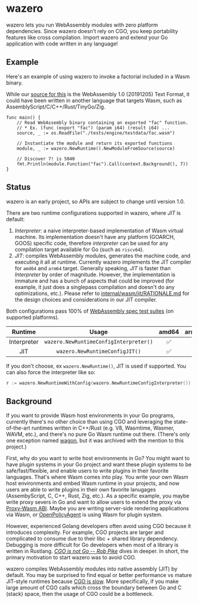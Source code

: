 # wazero

wazero lets you run WebAssembly modules with zero platform dependencies. Since wazero doesn’t rely on CGO, you keep
portability features like cross compilation. Import wazero and extend your Go application with code written in any
language!

## Example

Here's an example of using wazero to invoke a factorial included in a Wasm binary.

While our [source for this](tests/engine/testdata/fac.wat) is the WebAssembly 1.0 (20191205) Text Format,
it could have been written in another language that targets Wasm, such as AssemblyScript/C/C++/Rust/TinyGo/Zig.

```golang
func main() {
	// Read WebAssembly binary containing an exported "fac" function.
	// * Ex. (func (export "fac") (param i64) (result i64) ...
	source, _ := os.ReadFile("./tests/engine/testdata/fac.wasm")

	// Instantiate the module and return its exported functions
	module, _ := wazero.NewRuntime().NewModuleFromSource(source)

	// Discover 7! is 5040
	fmt.Println(module.Function("fac").Call(context.Background(), 7))
}
```

## Status

wazero is an early project, so APIs are subject to change until version 1.0.

There are two runtime configurations supported in wazero, where _JIT_ is default:

1. _Interpreter_: a naive interpreter-based implementation of Wasm virtual machine. Its implementation doesn't have any platform (GOARCH, GOOS) specific code, therefore _interpreter_ can be used for any compilation target available for Go (such as `riscv64`).
2. _JIT_: compiles WebAssembly modules, generates the machine code, and executing it all at runtime. Currently wazero implements the JIT compiler for `amd64` and `arm64` target. Generally speaking, _JIT_ is faster than _Interpreter_ by order of magnitude. However, the implementation is immature and has a bunch of aspects that could be improved (for example, it just does a singlepass compilation and doesn't do any optimizations, etc.). Please refer to [internal/wasm/jit/RATIONALE.md](internal/wasm/jit/RATIONALE.md) for the design choices and considerations in our JIT compiler.

Both configurations pass 100% of [WebAssembly spec test suites]((https://github.com/WebAssembly/spec/tree/wg-1.0/test/core)) (on supported platforms).

| Runtime     | Usage| amd64 | arm64 | others |
|:---:|:---:|:---:|:---:|:---:|
| Interpreter|`wazero.NewRuntimeConfigInterpreter()`|✅ |✅|✅|
| JIT |`wazero.NewRuntimeConfigJIT()`|✅|✅ |❌|

If you don't choose, ex `wazero.NewRuntime()`, JIT is used if supported. You can also force the interpreter like so:
```go
r := wazero.NewRuntimeWithConfig(wazero.NewRuntimeConfigInterpreter())
```

## Background

If you want to provide Wasm host environments in your Go programs, currently there's no other choice than using CGO and leveraging the state-of-the-art runtimes written in C++/Rust (e.g. V8, Wasmtime, Wasmer, WAVM, etc.), and there's no pure Go Wasm runtime out there. (There's only one exception named [wagon](https://github.com/go-interpreter/wagon), but it was archived with the mention to this project.)

First, why do you want to write host environments in Go? You might want to have plugin systems in your Go project and want these plugin systems to be safe/fast/flexible, and enable users to
write plugins in their favorite languages. That's where Wasm comes into play. You write your own Wasm host environments and embed Wasm runtime in your projects, and now users are able to write plugins in their own favorite lanugages (AssembyScript, C, C++, Rust, Zig, etc.). As a specific example, you maybe write proxy severs in Go and want to allow users to extend the proxy via [Proxy-Wasm ABI](https://github.com/proxy-wasm/spec). Maybe you are writing server-side rendering applications via Wasm, or [OpenPolicyAgent](https://www.openpolicyagent.org/docs/latest/wasm/) is using Wasm for plugin system.

However, experienced Golang developers often avoid using CGO because it introduces complexity. For example, CGO projects are larger and complicated to consume due to their libc + shared library dependency. Debugging is more difficult for Go developers when most of a library is written in Rustlang. [_CGO is not Go_](https://dave.cheney.net/2016/01/18/cgo-is-not-go)[ -- _Rob_ _Pike_](https://www.youtube.com/watch?v=PAAkCSZUG1c&t=757s) dives in deeper. In short, the primary motivation to start wazero was to avoid CGO.

wazero compiles WebAssembly modules into native assembly (JIT) by default. You may be surprised to find equal or better performance vs mature JIT-style runtimes because [CGO is slow](https://github.com/golang/go/issues/19574). More specifically, if you make large amount of CGO calls which cross the boundary between Go and C (stack) space, then the usage of CGO could be a bottleneck.

